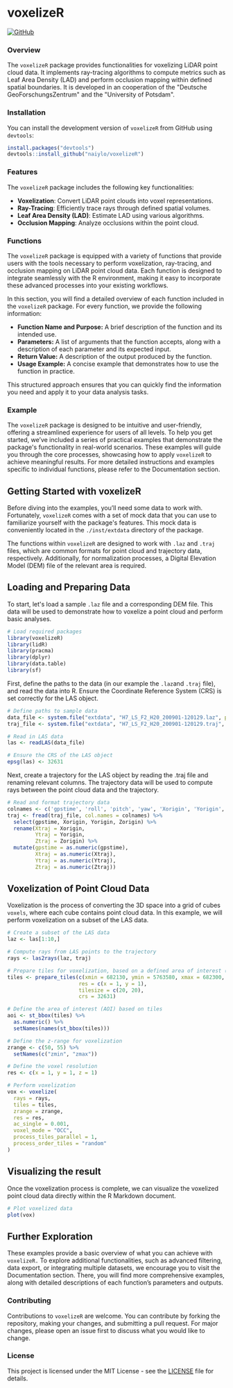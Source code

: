 # voxelizeR

[![GitHub](https://img.shields.io/github/license/naiylo/voxelizeR)](https://github.com/naiylo/voxelizeR/blob/main/LICENSE)

### Overview

The `voxelizeR` package provides functionalities for voxelizing LiDAR point cloud data. It implements ray-tracing algorithms to compute metrics such as Leaf Area Density (LAD) and perform occlusion mapping within defined spatial boundaries. It is developed in an cooperation of the "Deutsche GeoForschungsZentrum" and the "University of Potsdam".

### Installation

You can install the development version of `voxelizeR` from GitHub using `devtools`:

``` r
install.packages("devtools")
devtools::install_github("naiylo/voxelizeR")
```

### Features

The `voxelizeR` package includes the following key functionalities:

-   **Voxelization**: Convert LiDAR point clouds into voxel representations.
-   **Ray-Tracing**: Efficiently trace rays through defined spatial volumes.
-   **Leaf Area Density (LAD)**: Estimate LAD using various algorithms.
-   **Occlusion Mapping**: Analyze occlusions within the point cloud.

### Functions

The `voxelizeR` package is equipped with a variety of functions that provide users with the tools necessary to perform voxelization, ray-tracing, and occlusion mapping on LiDAR point cloud data. Each function is designed to integrate seamlessly with the R environment, making it easy to incorporate these advanced processes into your existing workflows.

In this section, you will find a detailed overview of each function included in the `voxelizeR` package. For every function, we provide the following information:

-   **Function Name and Purpose:** A brief description of the function and its intended use.
-   **Parameters:** A list of arguments that the function accepts, along with a description of each parameter and its expected input.
-   **Return Value:** A description of the output produced by the function.
-   **Usage Example:** A concise example that demonstrates how to use the function in practice.

This structured approach ensures that you can quickly find the information you need and apply it to your data analysis tasks.

### Example

The `voxelizeR` package is designed to be intuitive and user-friendly, offering a streamlined experience for users of all levels. To help you get started, we’ve included a series of practical examples that demonstrate the package's functionality in real-world scenarios. These examples will guide you through the core processes, showcasing how to apply `voxelizeR` to achieve meaningful results. For more detailed instructions and examples specific to individual functions, please refer to the Documentation section.

## Getting Started with voxelizeR

Before diving into the examples, you’ll need some data to work with. Fortunately, `voxelizeR` comes with a set of mock data that you can use to familiarize yourself with the package's features. This mock data is conveniently located in the `./inst/extdata` directory of the package.

The functions within `voxelizeR` are designed to work with `.laz` and `.traj` files, which are common formats for point cloud and trajectory data, respectively. Additionally, for normalization processes, a Digital Elevation Model (DEM) file of the relevant area is required.

## Loading and Preparing Data

To start, let's load a sample `.laz` file and a corresponding DEM file. This data will be used to demonstrate how to voxelize a point cloud and perform basic analyses.

``` r
# Load required packages
library(voxelizeR)
library(lidR)
library(pracma)
library(dplyr)
library(data.table)
library(sf)
```

First, define the paths to the data (in our example the `.laz`and `.traj` file), and read the data into R. Ensure the Coordinate Reference System (CRS) is set correctly for the LAS object.

``` r
# Define paths to sample data
data_file <- system.file("extdata", "H7_LS_F2_H20_200901-120129.laz", package = "voxelizeR")
traj_file <- system.file("extdata", "H7_LS_F2_H20_200901-120129.traj", package = "voxelizeR")

# Read in LAS data
las <- readLAS(data_file)

# Ensure the CRS of the LAS object
epsg(las) <- 32631
```
Next, create a trajectory for the LAS object by reading the .traj file and renaming relevant columns. The trajectory data will be used to compute rays between the point cloud data and the trajectory.
``` r
# Read and format trajectory data
colnames <- c('gpstime', 'roll', 'pitch', 'yaw', 'Xorigin', 'Yorigin', 'Zorigin')
traj <- fread(traj_file, col.names = colnames) %>%
  select(gpstime, Xorigin, Yorigin, Zorigin) %>%
  rename(Xtraj = Xorigin,
         Ytraj = Yorigin,
         Ztraj = Zorigin) %>%
  mutate(gpstime = as.numeric(gpstime),
         Xtraj = as.numeric(Xtraj),
         Ytraj = as.numeric(Ytraj),
         Ztraj = as.numeric(Ztraj))
```

## Voxelization of Point Cloud Data

Voxelization is the process of converting the 3D space into a grid of cubes `voxels`, where each cube contains point cloud data. In this example, we will perform voxelization on a subset of the LAS data.

``` r
# Create a subset of the LAS data
laz <- las[1:10,]

# Compute rays from LAS points to the trajectory
rays <- las2rays(laz, traj)

# Prepare tiles for voxelization, based on a defined area of interest (AOI)
tiles <- prepare_tiles(c(xmin = 682130, ymin = 5763580, xmax = 682300, ymax = 5763680),
                       res = c(x = 1, y = 1),
                       tilesize = c(20, 20),
                       crs = 32631)

# Define the area of interest (AOI) based on tiles
aoi <- st_bbox(tiles) %>%
  as.numeric() %>%
  setNames(names(st_bbox(tiles)))

# Define the z-range for voxelization
zrange <- c(50, 55) %>%
  setNames(c("zmin", "zmax"))

# Define the voxel resolution
res <- c(x = 1, y = 1, z = 1)

# Perform voxelization
vox <- voxelize(
  rays = rays,
  tiles = tiles,
  zrange = zrange,
  res = res,
  ac_single = 0.001,
  voxel_mode = "OCC",
  process_tiles_parallel = 1,
  process_order_tiles = "random"
)
```
## Visualizing the result

Once the voxelization process is complete, we can visualize the voxelized point cloud data directly within the R Markdown document.
``` r
# Plot voxelized data
plot(vox)
```

## Further Exploration

These examples provide a basic overview of what you can achieve with `voxelizeR.` To explore additional functionalities, such as advanced filtering, data export, or integrating multiple datasets, we encourage you to visit the Documentation section. There, you will find more comprehensive examples, along with detailed descriptions of each function’s parameters and outputs.

### Contributing

Contributions to `voxelizeR` are welcome. You can contribute by forking the repository, making your changes, and submitting a pull request. For major changes, please open an issue first to discuss what you would like to change.

### License

This project is licensed under the MIT License - see the [LICENSE](https://github.com/naiylo/voxelizeR/blob/master/LICENSE) file for details.
